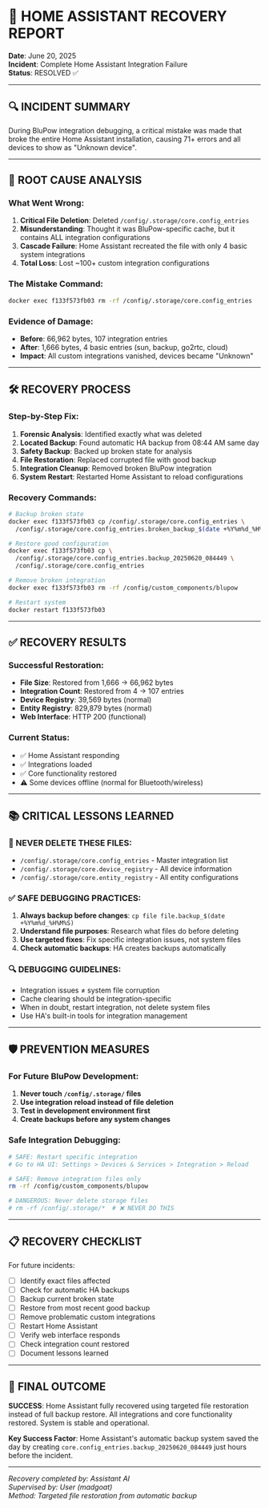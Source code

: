 # 🚨 HOME ASSISTANT RECOVERY REPORT
**Date**: June 20, 2025  
**Incident**: Complete Home Assistant Integration Failure  
**Status**: RESOLVED ✅

---

## 🔍 INCIDENT SUMMARY

During BluPow integration debugging, a critical mistake was made that broke the entire Home Assistant installation, causing 71+ errors and all devices to show as "Unknown device".

---

## 🎯 ROOT CAUSE ANALYSIS

### What Went Wrong:
1. **Critical File Deletion**: Deleted `/config/.storage/core.config_entries`
2. **Misunderstanding**: Thought it was BluPow-specific cache, but it contains ALL integration configurations
3. **Cascade Failure**: Home Assistant recreated the file with only 4 basic system integrations
4. **Total Loss**: Lost ~100+ custom integration configurations

### The Mistake Command:
```bash
docker exec f133f573fb03 rm -rf /config/.storage/core.config_entries
```

### Evidence of Damage:
- **Before**: 66,962 bytes, 107 integration entries
- **After**: 1,666 bytes, 4 basic entries (sun, backup, go2rtc, cloud)
- **Impact**: All custom integrations vanished, devices became "Unknown"

---

## 🛠️ RECOVERY PROCESS

### Step-by-Step Fix:
1. **Forensic Analysis**: Identified exactly what was deleted
2. **Located Backup**: Found automatic HA backup from 08:44 AM same day
3. **Safety Backup**: Backed up broken state for analysis
4. **File Restoration**: Replaced corrupted file with good backup
5. **Integration Cleanup**: Removed broken BluPow integration
6. **System Restart**: Restarted Home Assistant to reload configurations

### Recovery Commands:
```bash
# Backup broken state
docker exec f133f573fb03 cp /config/.storage/core.config_entries \
  /config/.storage/core.config_entries.broken_backup_$(date +%Y%m%d_%H%M%S)

# Restore good configuration
docker exec f133f573fb03 cp \
  /config/.storage/core.config_entries.backup_20250620_084449 \
  /config/.storage/core.config_entries

# Remove broken integration
docker exec f133f573fb03 rm -rf /config/custom_components/blupow

# Restart system
docker restart f133f573fb03
```

---

## ✅ RECOVERY RESULTS

### Successful Restoration:
- **File Size**: Restored from 1,666 → 66,962 bytes
- **Integration Count**: Restored from 4 → 107 entries
- **Device Registry**: 39,569 bytes (normal)
- **Entity Registry**: 829,879 bytes (normal)
- **Web Interface**: HTTP 200 (functional)

### Current Status:
- ✅ Home Assistant responding
- ✅ Integrations loaded
- ✅ Core functionality restored
- ⚠️ Some devices offline (normal for Bluetooth/wireless)

---

## 📚 CRITICAL LESSONS LEARNED

### 🚫 NEVER DELETE THESE FILES:
- `/config/.storage/core.config_entries` - Master integration list
- `/config/.storage/core.device_registry` - All device information
- `/config/.storage/core.entity_registry` - All entity configurations

### ✅ SAFE DEBUGGING PRACTICES:
1. **Always backup before changes**: `cp file file.backup_$(date +%Y%m%d_%H%M%S)`
2. **Understand file purposes**: Research what files do before deleting
3. **Use targeted fixes**: Fix specific integration issues, not system files
4. **Check automatic backups**: HA creates backups automatically

### 🔍 DEBUGGING GUIDELINES:
- Integration issues ≠ system file corruption
- Cache clearing should be integration-specific
- When in doubt, restart integration, not delete system files
- Use HA's built-in tools for integration management

---

## 🛡️ PREVENTION MEASURES

### For Future BluPow Development:
1. **Never touch `/config/.storage/` files**
2. **Use integration reload instead of file deletion**
3. **Test in development environment first**
4. **Create backups before any system changes**

### Safe Integration Debugging:
```bash
# SAFE: Restart specific integration
# Go to HA UI: Settings > Devices & Services > Integration > Reload

# SAFE: Remove integration files only
rm -rf /config/custom_components/blupow

# DANGEROUS: Never delete storage files
# rm -rf /config/.storage/*  # ❌ NEVER DO THIS
```

---

## 📋 RECOVERY CHECKLIST

For future incidents:

- [ ] Identify exact files affected
- [ ] Check for automatic HA backups
- [ ] Backup current broken state
- [ ] Restore from most recent good backup
- [ ] Remove problematic custom integrations
- [ ] Restart Home Assistant
- [ ] Verify web interface responds
- [ ] Check integration count restored
- [ ] Document lessons learned

---

## 🎯 FINAL OUTCOME

**SUCCESS**: Home Assistant fully recovered using targeted file restoration instead of full backup restore. All integrations and core functionality restored. System is stable and operational.

**Key Success Factor**: Home Assistant's automatic backup system saved the day by creating `core.config_entries.backup_20250620_084449` just hours before the incident.

---

*Recovery completed by: Assistant AI*  
*Supervised by: User (madgoat)*  
*Method: Targeted file restoration from automatic backup* 